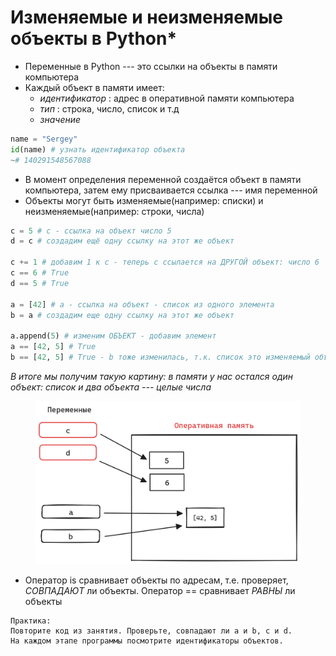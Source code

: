 # Изменяемые и неизменяемые объекты в Python\*

* Переменные в Python --- это ссылки на объекты в памяти компьютера
* Каждый объект в памяти имеет:
  * _идентификатор_ : адрес в оперативной памяти компьютера
  * _тип_ : строка, число, список и т.д
  * _значение_

```python
name = "Sergey"
id(name) # узнать идентификатор объекта
~# 140291548567088
```

* В момент определения переменной создаётся объект в памяти компьютера, затем ему присваивается ссылка --- имя переменной
* Объекты могут быть изменяемые(например: списки) и неизменяемые(например: строки, числа)

```python
c = 5 # c - ссылка на объект число 5
d = c # создадим ещё одну ссылку на этот же объект

c += 1 # добавим 1 к c - теперь c ссылаетcя на ДРУГОЙ объект: число 6
c == 6 # True
d == 5 # True

a = [42] # a - ссылка на объект - список из одного элемента
b = a # создадим еще одну ссылку на этот же объект

a.append(5) # изменим ОБЪЕКТ - добавим элемент
a == [42, 5] # True
b == [42, 5] # True - b тоже изменилась, т.к. список это изменяемый объект
```

_В итоге мы получим такую картину: в памяти у нас остался один объект: список и два объекта --- целые числа_&#x20;

<figure><img src="../.gitbook/assets/memory.png" alt=""><figcaption></figcaption></figure>

* Оператор is сравнивает объекты по адресам, т.е. проверяет, _СОВПАДАЮТ_ ли объекты. Оператор == сравнивает _РАВНЫ_ ли объекты

```
Практика:
Повторите код из занятия. Проверьте, совпадают ли a и b, c и d.
На каждом этапе программы посмотрите идентификаторы объектов.
```
